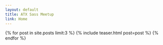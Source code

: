 ```yaml
---
layout: default
title: ATX Sass Meetup
link: Home
---
```



{% for post in site.posts limit:3 %}
  {% include teaser.html post=post %}
{% endfor %}
